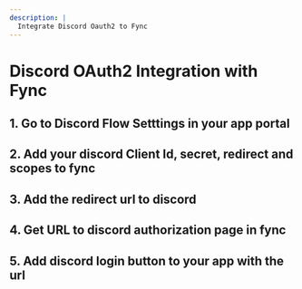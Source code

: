 ```yaml
---
description: |
  Integrate Discord Oauth2 to Fync
---
```


# Discord OAuth2 Integration with Fync

## 1. Go to Discord Flow Setttings in your app portal

## 2. Add your discord Client Id, secret, redirect and scopes to fync

## 3. Add the redirect url to discord

## 4. Get URL to discord authorization page in fync

## 5. Add discord login button to your app with the url
